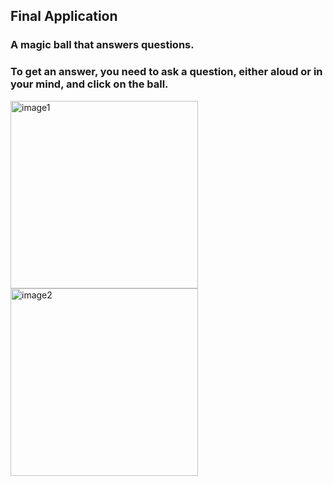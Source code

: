 ## Final Application
### A magic ball that answers questions. 
### To get an answer, you need to ask a question, either aloud or in your mind, and click on the ball.

<img src="https://user-images.githubusercontent.com/93527566/177206736-9eb29380-31e8-4469-9b3f-71f179fb9580.png" alt="image1" style="width:300px;"/> <img src="https://user-images.githubusercontent.com/93527566/177206743-d65b48bc-d2c3-4723-b192-232a42f94977.png" alt="image2" style="width:300px;"/>
